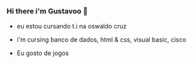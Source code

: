 ### Hi there i'm Gustavoo  👋

- eu estou cursando t.i na oswaldo cruz

- i'm cursing banco de dados, html & css, visual basic, cisco

- Eu gosto de jogos 


